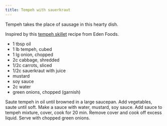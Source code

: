 ```yaml
---
title: Tempeh with sauerkraut
---
```

Tempeh takes the place of sausage in this hearty dish.

Inspired by this [tempeh skillet] recipe from Eden Foods.

* 1 tbsp oil
* 1 lb tempeh, cubed
* 1 lg onion, chopped
* 2c cabbage, shredded
* 1/2c carrots, sliced
* 1/2c sauerkraut with juice
* mustard
* soy sauce
* 2c water
* green onions, chopped (garnish)

Saute tempeh in oil until browned in a large saucepan.
Add vegetables, saute until soft.
Make a sauce with water, mustard, soy sauce.
Add sauce to tempeh mixture, cover, cook for 20 min.
Remove cover and cook off excess liquid.
Serve with chopped green onions.

[tempeh skillet]:https://www.edenfoods.com/recipes/view.php?recipes_id=248
